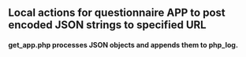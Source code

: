 ## Local actions for questionnaire APP to post encoded JSON strings to specified URL

#### get_app.php processes JSON objects and appends them to php_log.
